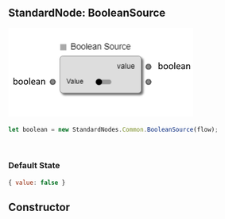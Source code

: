 ## StandardNode: BooleanSource

<img class="zoomable" alt="BooleanSource standard node" src="/images/standard-nodes/common/boolean-source.png" />

<Hierarchy :extend="{name: 'Node', link: '../../api/classes/node.html'}" />
<br/>

```js
let boolean = new StandardNodes.Common.BooleanSource(flow);
```

<br/>

### Default State

```js
{ value: false }
```

## Constructor

<Method type="method">
  <template v-slot:signature>
    new BooleanSource(<strong>flow: </strong><em><Ref to="../../api/classes/flow">Flow</Ref></em>,
    <strong>options?: </strong><em><Ref to="../../api/interfaces/node-creator-options">NodeCreatorOptions</Ref></em>):
    <em><Ref to="#standardnode-booleansource">BooleanSource</Ref></em>
  </template>
  <template v-slot:params>
    <Param name="flow">
      <em><Ref to="../../api/classes/flow">Flow</Ref></em>
    </Param>
    <Param name="options?">
      <em><Ref to="../../api/interfaces/node-creator-options">NodeCreatorOptions</Ref></em>
      <template v-slot:default-value>
        <em>{}</em>
      </template>
    </Param>
  </template>
</Method>
